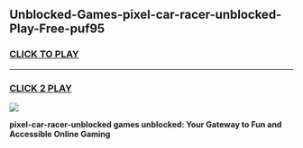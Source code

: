 
## Unblocked-Games-pixel-car-racer-unblocked-Play-Free-puf95
<h3>
<a href="https://premium76.site?title=pixel-car-racer-unblocked&ref=23A">CLICK TO PLAY</a></h3>
<hr>

<h3>
<a href="https://premium76.site?title=pixel-car-racer-unblocked&ref=23A">CLICK 2 PLAY</a>
  
</h3>

<a href="https://premium76.site?title=pixel-car-racer-unblocked&ref=23A"><img src="https://clearcache.store/games.png"></a>


**pixel-car-racer-unblocked games unblocked: Your Gateway to Fun and Accessible Online Gaming**
